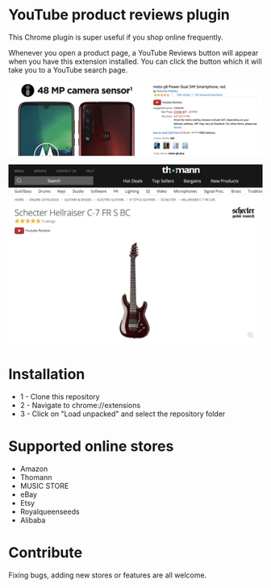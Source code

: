 # YouTube product reviews plugin

This Chrome plugin is super useful if you shop online frequently.

Whenever you open a product page, a YouTube Reviews button will appear when you have this extension installed. You can click the button which it will take you to a YouTube search page.


![Example on amazon](amazon.png)

![Example on thomann](thomann.png)

# Installation

* 1 - Clone this repository
* 2 - Navigate to chrome://extensions
* 3 - Click on "Load unpacked" and select the repository folder


# Supported online stores

* Amazon
* Thomann
* MUSIC STORE
* eBay
* Etsy
* Royalqueenseeds
* Alibaba

# Contribute

Fixing bugs, adding new stores or features are all welcome.

